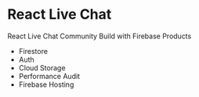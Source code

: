 # React Live Chat

React Live Chat Community Build with Firebase Products

- Firestore
- Auth
- Cloud Storage
- Performance Audit
- Firebase Hosting

